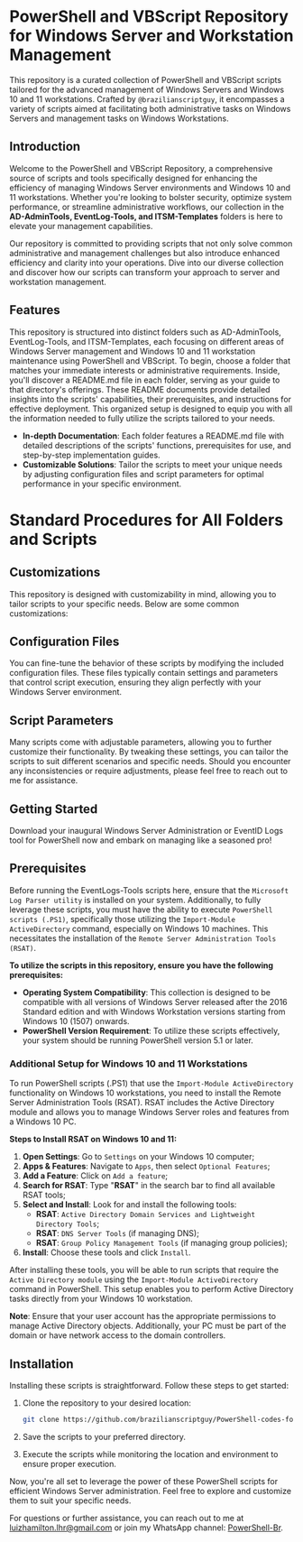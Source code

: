 # PowerShell and VBScript Repository for Windows Server and Workstation Management

This repository is a curated collection of PowerShell and VBScript scripts tailored for the advanced management of Windows Servers and Windows 10 and 11 workstations. Crafted by `@brazilianscriptguy`, it encompasses a variety of scripts aimed at facilitating both administrative tasks on Windows Servers and management tasks on Windows Workstations.

## Introduction

Welcome to the PowerShell and VBScript Repository, a comprehensive source of scripts and tools specifically designed for enhancing the efficiency of managing Windows Server environments and Windows 10 and 11 workstations. Whether you're looking to bolster security, optimize system performance, or streamline administrative workflows, our collection in the **AD-AdminTools, EventLog-Tools, and ITSM-Templates** folders is here to elevate your management capabilities.

Our repository is committed to providing scripts that not only solve common administrative and management challenges but also introduce enhanced efficiency and clarity into your operations. Dive into our diverse collection and discover how our scripts can transform your approach to server and workstation management.

## Features

This repository is structured into distinct folders such as AD-AdminTools, EventLog-Tools, and ITSM-Templates, each focusing on different areas of Windows Server management and Windows 10 and 11 workstation maintenance using PowerShell and VBScript. To begin, choose a folder that matches your immediate interests or administrative requirements. Inside, you'll discover a README.md file in each folder, serving as your guide to that directory's offerings. These README documents provide detailed insights into the scripts' capabilities, their prerequisites, and instructions for effective deployment. This organized setup is designed to equip you with all the information needed to fully utilize the scripts tailored to your needs.

- **In-depth Documentation**: Each folder features a README.md file with detailed descriptions of the scripts' functions, prerequisites for use, and step-by-step implementation guides.
- **Customizable Solutions**: Tailor the scripts to meet your unique needs by adjusting configuration files and script parameters for optimal performance in your specific environment.

# Standard Procedures for All Folders and Scripts
## Customizations
This repository is designed with customizability in mind, allowing you to tailor scripts to your specific needs. Below are some common customizations:

## Configuration Files
You can fine-tune the behavior of these scripts by modifying the included configuration files. These files typically contain settings and parameters that control script execution, ensuring they align perfectly with your Windows Server environment.

## Script Parameters
Many scripts come with adjustable parameters, allowing you to further customize their functionality. By tweaking these settings, you can tailor the scripts to suit different scenarios and specific needs. Should you encounter any inconsistencies or require adjustments, please feel free to reach out to me for assistance.

## Getting Started
Download your inaugural Windows Server Administration or EventID Logs tool for PowerShell now and embark on managing like a seasoned pro!

## Prerequisites
Before running the EventLogs-Tools scripts here, ensure that the `Microsoft Log Parser utility` is installed on your system. Additionally, to fully leverage these scripts, you must have the ability to execute `PowerShell scripts (.PS1)`, specifically those utilizing the `Import-Module ActiveDirectory` command, especially on Windows 10 machines. This necessitates the installation of the `Remote Server Administration Tools (RSAT)`.

**To utilize the scripts in this repository, ensure you have the following prerequisites:**

- **Operating System Compatibility**: This collection is designed to be compatible with all versions of Windows Server released after the 2016 Standard edition and with Windows Workstation versions starting from Windows 10 (1507) onwards.
- **PowerShell Version Requirement**: To utilize these scripts effectively, your system should be running PowerShell version 5.1 or later.

### Additional Setup for Windows 10 and 11 Workstations
To run PowerShell scripts (.PS1) that use the `Import-Module ActiveDirectory` functionality on Windows 10 workstations, you need to install the Remote Server Administration Tools (RSAT). RSAT includes the Active Directory module and allows you to manage Windows Server roles and features from a Windows 10 PC.

**Steps to Install RSAT on Windows 10 and 11:**
1. **Open Settings**: Go to `Settings` on your Windows 10 computer;
2. **Apps & Features**: Navigate to `Apps`, then select `Optional Features`;
3. **Add a Feature**: Click on `Add a feature`;
4. **Search for RSAT**: Type "**RSAT**" in the search bar to find all available RSAT tools;
5. **Select and Install**: Look for and install the following tools:
    - **RSAT**: `Active Directory Domain Services and Lightweight Directory Tools`;
    - **RSAT**: `DNS Server Tools` (if managing DNS);
    - **RSAT**: `Group Policy Management Tools` (if managing group policies);
6. **Install**: Choose these tools and click `Install`.

After installing these tools, you will be able to run scripts that require the `Active Directory module` using the `Import-Module ActiveDirectory` command in PowerShell. This setup enables you to perform Active Directory tasks directly from your Windows 10 workstation.

**Note**: Ensure that your user account has the appropriate permissions to manage Active Directory objects. Additionally, your PC must be part of the domain or have network access to the domain controllers.

## Installation
Installing these scripts is straightforward. Follow these steps to get started:

1. Clone the repository to your desired location:

   ```bash
   git clone https://github.com/brazilianscriptguy/PowerShell-codes-for-Windows-Server-Administrators.git
   ```

2. Save the scripts to your preferred directory.

3. Execute the scripts while monitoring the location and environment to ensure proper execution.

Now, you're all set to leverage the power of these PowerShell scripts for efficient Windows Server administration. Feel free to explore and customize them to suit your specific needs.

For questions or further assistance, you can reach out to me at luizhamilton.lhr@gmail.com or join my WhatsApp channel: [PowerShell-Br](https://whatsapp.com/channel/0029VaEgqC50G0XZV1k4Mb1c).
